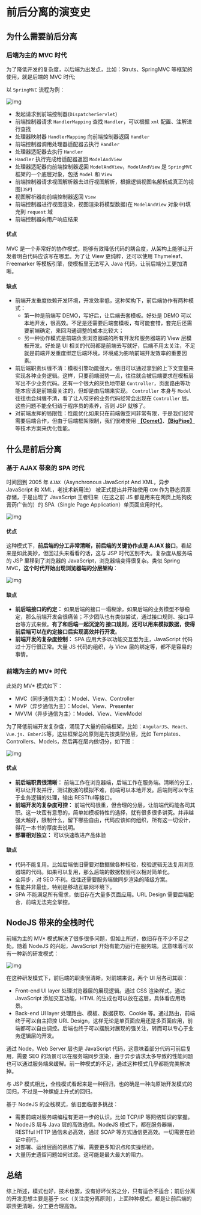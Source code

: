  # 前后分离的演变史


  ## 为什么需要前后分离

  ### 后端为主的 MVC 时代

  为了降低开发的复杂度，以后端为出发点，比如：Struts、SpringMVC 等框架的使用，就是后端的 MVC 时代;

  以 `SpringMVC` 流程为例：

  ![img](/assets/vue-prepare-1.png)

  - 发起请求到前端控制器(`DispatcherServlet`)
  - 前端控制器请求 `HandlerMapping` 查找 `Handler`，可以根据 `xml` 配置、注解进行查找
  - 处理器映射器 `HandlerMapping` 向前端控制器返回 `Handler`
  - 前端控制器调用处理器适配器去执行 `Handler`
  - 处理器适配器去执行 `Handler`
  - `Handler` 执行完成给适配器返回 `ModelAndView`
  - 处理器适配器向前端控制器返回 `ModelAndView`，`ModelAndView` 是 `SpringMVC` 框架的一个底层对象，包括 `Model` 和 `View`
  - 前端控制器请求视图解析器去进行视图解析，根据逻辑视图名解析成真正的视图(`JSP`)
  - 视图解析器向前端控制器返回 `View`
  - 前端控制器进行视图渲染，视图渲染将模型数据(在 `ModelAndView` 对象中)填充到 `request` 域
  - 前端控制器向用户响应结果

  #### 优点

  MVC 是一个非常好的协作模式，能够有效降低代码的耦合度，从架构上能够让开发者明白代码应该写在哪里。为了让 View 更纯粹，还可以使用 Thymeleaf、Freemarker 等模板引擎，使模板里无法写入 Java 代码，让前后端分工更加清晰。

  #### 缺点

  - 前端开发重度依赖开发环境，开发效率低，这种架构下，前后端协作有两种模式：
    - 第一种是前端写 DEMO，写好后，让后端去套模板。好处是 DEMO 可以本地开发，很高效。不足是还需要后端套模板，有可能套错，套完后还需要前端确定，来回沟通调整的成本比较大；
    - 另一种协作模式是前端负责浏览器端的所有开发和服务器端的 View 层模板开发。好处是 UI 相关的代码都是前端去写就好，后端不用太关注，不足就是前端开发重度绑定后端环境，环境成为影响前端开发效率的重要因素。
  - 前后端职责纠缠不清：模板引擎功能强大，依旧可以通过拿到的上下文变量来实现各种业务逻辑。这样，只要前端弱势一点，往往就会被后端要求在模板层写出不少业务代码。还有一个很大的灰色地带是 `Controller`，页面路由等功能本应该是前端最关注的，但却是由后端来实现。 `Controller` 本身与 `Model` 往往也会纠缠不清，看了让人咬牙的业务代码经常会出现在 `Controller` 层。这些问题不能全归结于程序员的素养，否则 JSP 就够了。
  - 对前端发挥的局限性：性能优化如果只在前端做空间非常有限，于是我们经常需要后端合作，但由于后端框架限制，我们很难使用 [**【Comet】**](https://www.ibm.com/developerworks/cn/web/wa-lo-comet/index.html)、[**【BigPipe】**](https://segmentfault.com/a/1190000002998812) 等技术方案来优化性能。

  ## 什么是前后分离

  ### 基于 AJAX 带来的 SPA 时代

  时间回到 2005 年 `AJAX`（Asynchronous JavaScript And XML，异步 JavaScript 和 XML，老技术新用法） 被正式提出并开始使用 `CDN` 作为静态资源存储，于是出现了 JavaScript 王者归来（在这之前 JS 都是用来在网页上贴狗皮膏药广告的）的 SPA（Single Page Application）单页面应用时代。

  ![img](/assets/vue-prepare-2.png)

  #### 优点

  这种模式下，**前后端的分工非常清晰，前后端的关键协作点是 AJAX 接口**。看起来是如此美妙，但回过头来看看的话，这与 JSP 时代区别不大。复杂度从服务端的 JSP 里移到了浏览器的 JavaScript，浏览器端变得很复杂。类似 Spring MVC，**这个时代开始出现浏览器端的分层架构**：

  ![img](/assets/vue-prepare-3.png)

  #### 缺点

  - **前后端接口的约定：** 如果后端的接口一塌糊涂，如果后端的业务模型不够稳定，那么前端开发会很痛苦；不少团队也有类似尝试，通过接口规则、接口平台等方式来做。**有了和后端一起沉淀的 接口规则，还可以用来模拟数据，使得前后端可以在约定接口后实现高效并行开发**。
  - **前端开发的复杂度控制：** SPA 应用大多以功能交互型为主，JavaScript 代码过十万行很正常。大量 JS 代码的组织，与 View 层的绑定等，都不是容易的事情。

  ### 前端为主的 MV* 时代

  此处的 MV* 模式如下：

  - MVC（同步通信为主）：Model、View、Controller
  - MVP（异步通信为主）：Model、View、Presenter
  - MVVM（异步通信为主）：Model、View、ViewModel

  为了降低前端开发复杂度，涌现了大量的前端框架，比如：`AngularJS`、`React`、`Vue.js`、`EmberJS`等，这些框架总的原则是先按类型分层，比如 Templates、Controllers、Models，然后再在层内做切分，如下图：

  ![img](/assets/vue-prepare-4.png)

  #### 优点

  - **前后端职责很清晰：** 前端工作在浏览器端，后端工作在服务端。清晰的分工，可以让开发并行，测试数据的模拟不难，前端可以本地开发。后端则可以专注于业务逻辑的处理，输出 RESTful等接口。
  - **前端开发的复杂度可控：** 前端代码很重，但合理的分层，让前端代码能各司其职。这一块蛮有意思的，简单如模板特性的选择，就有很多很多讲究。并非越强大越好，限制什么，留下哪些自由，代码应该如何组织，所有这一切设计，得花一本书的厚度去说明。
  - **部署相对独立：** 可以快速改进产品体验

  #### 缺点

  - 代码不能复用。比如后端依旧需要对数据做各种校验，校验逻辑无法复用浏览器端的代码。如果可以复用，那么后端的数据校验可以相对简单化。
  - 全异步，对 SEO 不利。往往还需要服务端做同步渲染的降级方案。
  - 性能并非最佳，特别是移动互联网环境下。
  - SPA 不能满足所有需求，依旧存在大量多页面应用。URL Design 需要后端配合，前端无法完全掌控。

  ## NodeJS 带来的全栈时代

  前端为主的 MV* 模式解决了很多很多问题，但如上所述，依旧存在不少不足之处。随着 NodeJS 的兴起，JavaScript 开始有能力运行在服务端。这意味着可以有一种新的研发模式：

  ![img](/assets/vue-prepare-5.png)

  在这种研发模式下，前后端的职责很清晰。对前端来说，两个 UI 层各司其职：

  - Front-end UI layer 处理浏览器层的展现逻辑。通过 CSS 渲染样式，通过 JavaScript 添加交互功能，HTML 的生成也可以放在这层，具体看应用场景。
  - Back-end UI layer 处理路由、模板、数据获取、Cookie 等。通过路由，前端终于可以自主把控 URL Design，这样无论是单页面应用还是多页面应用，前端都可以自由调控。后端也终于可以摆脱对展现的强关注，转而可以专心于业务逻辑层的开发。

  通过 Node，Web Server 层也是 JavaScript 代码，这意味着部分代码可前后复用，需要 SEO 的场景可以在服务端同步渲染，由于异步请求太多导致的性能问题也可以通过服务端来缓解。前一种模式的不足，通过这种模式几乎都能完美解决掉。

  与 JSP 模式相比，全栈模式看起来是一种回归，也的确是一种向原始开发模式的回归，不过是一种螺旋上升式的回归。

  基于 NodeJS 的全栈模式，依旧面临很多挑战：

  - 需要前端对服务端编程有更进一步的认识。比如 TCP/IP 等网络知识的掌握。
  - NodeJS 层与 Java 层的高效通信。NodeJS 模式下，都在服务器端，RESTful HTTP 通信未必高效，通过 SOAP 等方式通信更高效。一切需要在验证中前行。
  - 对部署、运维层面的熟练了解，需要更多知识点和实操经验。
  - 大量历史遗留问题如何过渡。这可能是最大最大的阻力。


  ## 总结

  综上所述，模式也好，技术也罢，没有好坏优劣之分，只有适合不适合；前后分离的开发思想主要是基于 `SoC`（关注度分离原则），上面种种模式，都是让前后端的职责更清晰，分工更合理高效。
